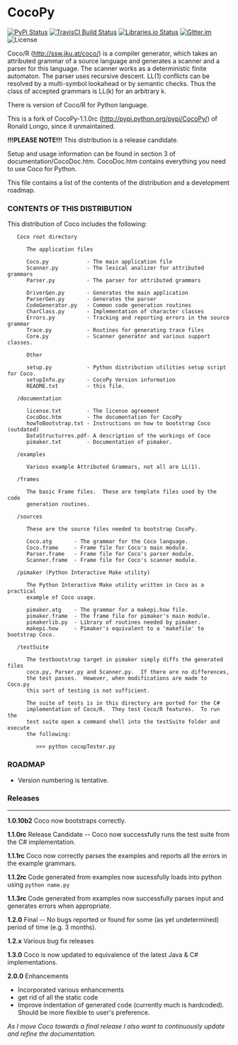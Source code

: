 # CocoPy
[![PyPi Status](https://img.shields.io/pypi/v/CocoPy.svg)](https://pypi.python.org/pypi/CocoPy)
[![TravisCI Build Status](https://travis-ci.org/KOLANICH/CocoPy.svg?branch=master)](https://travis-ci.org/KOLANICH/CoCoPy)
[![Libraries.io Status](https://img.shields.io/librariesio/github/KOLANICH/CoCoPy.svg)](https://libraries.io/github/KOLANICH/CoCoPy)
[![Gitter.im](https://badges.gitter.im/CoCoPy/Lobby.svg)](https://gitter.im/CoCoPy/Lobby)
![License](https://img.shields.io/github/license/KOLANICH/CoCoPy.svg)

Coco/R (http://ssw.jku.at/coco/) is a compiler generator, which takes an
attributed grammar of a source language and generates a scanner and a parser
for this language. The scanner works as a deterministic finite automaton.
The parser uses recursive descent. LL(1) conflicts can be resolved by a
multi-symbol lookahead or by semantic checks. Thus the class of accepted
grammars is LL(k) for an arbitrary k.

There is version of Coco/R for Python language.

This is a fork of CocoPy-1.1.0rc (http://pypi.python.org/pypi/CocoPy/) of
Ronald Longo, since it unmaintained.


**!!!PLEASE NOTE!!!**
This distribution is a release candidate.

Setup and usage information can be found in section 3 of
documentation/CocoDoc.htm.  CocoDoc.htm contains everything you need to
use Coco for Python.

This file contains a list of the contents of the distribution and a
development roadmap.

### CONTENTS OF THIS DISTRIBUTION

This distribution of Coco includes the following:

```
   Coco root directory

      The application files

      Coco.py            - The main application file
      Scanner.py         - The lexical analizer for attributed grammars
      Parser.py          - The parser for attributed grammars

      DriverGen.py       - Generates the main application
      ParserGen.py       - Generates the parser
      CodeGenerator.py   - Common code generation routines
      CharClass.py       - Implementation of character classes
      Errors.py          - Tracking and reporting errors in the source grammar
      Trace.py           - Routines for generating trace files
      Core.py            - Scanner generator and various support classes.

      Other

      setup.py           - Python distribution utilities setup script for Coco.
      setupInfo.py       - CocoPy Version information
      README.txt         - this file.

   /documentation

      license.txt        - The license agreement
      CocoDoc.htm        - The documentation for CocoPy
      howToBootstrap.txt - Instructions on how to bootstrap Coco (outdated)
      DataStructurres.pdf- A description of the workings of Coco
      pimaker.txt        - Documentation of pimaker.

   /examples

      Various example Attributed Grammars, not all are LL(1).

   /frames

      The basic Frame files.  These are template files used by the code
      generation routines.

   /sources

      These are the source files needed to bootstrap CocoPy.

      Coco.atg       - The grammar for the Coco language.
      Coco.frame     - Frame file for Coco's main module.
      Parser.frame   - Frame file for Coco's parser module.
      Scanner.frame  - Frame file for Coco's scanner module.

   /pimaker (Python Interactive Make utility)

      The Python Interactive Make utility written in Coco as a practical
      example of Coco usage.

      pimaker.atg    - The grammar for a makepi.how file.
      pimaker.frame  - The frame file for pimaker's main module.
      pimakerlib.py  - Library of routines needed by pimaker.
      makepi.how     - Pimaker's equivalent to a 'makefile' to bootstrap Coco.

   /testSuite

      The testbootstrap target in pimaker simply diffs the generated files
      coco.py, Parser.py and Scanner.py.  If there are no differences,
      the test passes.  However, when modifications are made to Coco.py
      this sort of testing is not sufficient.

      The suite of tests is in this directory are ported for the C#
      implementation of Coco/R.  They test Coco/R features.  To run the
      test suite open a command shell into the testSuite folder and execute
      the following:

         >>> python cocopTester.py
```

### ROADMAP

   - Version numbering is tentative.


### Releases
-------- 
**1.0.10b2**  Coco now bootstraps correctly.

**1.1.0rc**  Release Candidate -- Coco now successfully runs the test suite from the C# implementation.

**1.1.1rc**   Coco now correctly parses the examples and reports all the errors in the example grammars.

**1.1.2rc**  Code generated from examples now sucessfully loads into python using `python name.py`

**1.1.3rc**    Code generated from examples now successfully parses input and generates errors when appropriate.

**1.2.0**     Final -- No bugs reported or found for some (as yet undetermined) period of time (e.g. 3 months).

**1.2.x**    Various bug fix releases

**1.3.0**    Coco is now updated to equivalence of the latest Java & C# implementations.

**2.0.0**    Enhancements 
- Incorporated various enhancements
- get rid of all the static code
- Improve indentation of generated code (currently much is hardcoded).  Should be more flexible to user's preference.


*As I move Coco towards a final release I also want to continuously update
and refine the documentation.*
